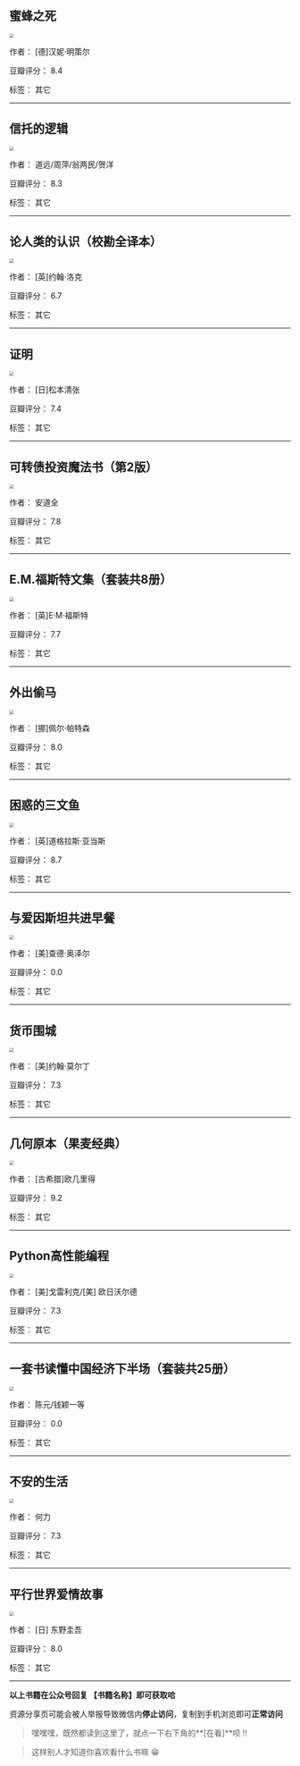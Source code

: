 ## 蜜蜂之死

<img src="https://www.aibooks.cc/wp-content/uploads/2020/02/2020020706220623.jpg" style="zoom:50%;" />

作者： [德]汉妮·明策尔

豆瓣评分：  8.4

标签： 其它


---

## 信托的逻辑

<img src="https://www.aibooks.cc/wp-content/uploads/2020/02/2020020706171061.jpg" style="zoom:50%;" />

作者： 道远/周萍/翁两民/贺洋 

豆瓣评分：  8.3

标签： 其它


---

## 论人类的认识（校勘全译本）

<img src="https://www.aibooks.cc/wp-content/uploads/2020/02/2020020706094054.jpg" style="zoom:50%;" />

作者： [英]约翰·洛克

豆瓣评分：  6.7

标签： 其它


---

## 证明

<img src="https://www.aibooks.cc/wp-content/uploads/2020/02/202002070604289.jpg" style="zoom:50%;" />

作者： [日]松本清张

豆瓣评分：  7.4

标签： 其它


---

## 可转债投资魔法书（第2版）

<img src="https://www.aibooks.cc/wp-content/uploads/2020/02/2020020705583248.jpg" style="zoom:50%;" />

作者： 安道全

豆瓣评分：  7.8

标签： 其它


---

## E.M.福斯特文集（套装共8册）

<img src="https://www.aibooks.cc/wp-content/uploads/2020/02/2020020705493299.jpg" style="zoom:50%;" />

作者： [英]E·M·福斯特 

豆瓣评分：  7.7

标签： 其它


---

## 外出偷马

<img src="https://www.aibooks.cc/wp-content/uploads/2020/02/20200207054321100.jpg" style="zoom:50%;" />

作者： [挪]佩尔·帕特森

豆瓣评分：  8.0

标签： 其它


---

## 困惑的三文鱼

<img src="https://www.aibooks.cc/wp-content/uploads/2020/02/2020020705374398.jpg" style="zoom:50%;" />

作者： [英]道格拉斯·亚当斯

豆瓣评分：  8.7

标签： 其它


---

## 与爱因斯坦共进早餐

<img src="https://www.aibooks.cc/wp-content/uploads/2020/02/2020020705334236.jpg" style="zoom:50%;" />

作者： [美]查德·奥泽尔

豆瓣评分：  0.0

标签： 其它


---

## 货币围城

<img src="https://www.aibooks.cc/wp-content/uploads/2020/02/2020020705294449.jpg" style="zoom:50%;" />

作者： [美]约翰·莫尔丁

豆瓣评分：  7.3

标签： 其它


---

## 几何原本（果麦经典）

<img src="https://www.aibooks.cc/wp-content/uploads/2020/02/2020020705235530.jpg" style="zoom:50%;" />

作者： [古希腊]欧几里得

豆瓣评分：  9.2

标签： 其它


---

## Python高性能编程

<img src="https://www.aibooks.cc/wp-content/uploads/2020/02/2020020705190450.jpg" style="zoom:50%;" />

作者： [美]戈雷利克/[美] 欧日沃尔德

豆瓣评分：  7.3

标签： 其它


---

## 一套书读懂中国经济下半场（套装共25册）

<img src="https://www.aibooks.cc/wp-content/uploads/2020/02/2020020705054854.jpg" style="zoom:50%;" />

作者： 陈元/钱颖一等

豆瓣评分：  0.0

标签： 其它


---

## 不安的生活

<img src="https://www.aibooks.cc/wp-content/uploads/2019/12/2019123006515918.jpg" style="zoom:50%;" />

作者： 何力

豆瓣评分：  7.3

标签： 其它


---

## 平行世界爱情故事

<img src="https://www.aibooks.cc/wp-content/uploads/2019/12/2019123006470795.jpg" style="zoom:50%;" />

作者： [日] 东野圭吾

豆瓣评分：  8.0

标签： 其它


---


**以上书籍在公众号回复 【书籍名称】即可获取哈** 


资源分享页可能会被人举报导致微信内**停止访问**，复制到手机浏览即可**正常访问**


> 嘿嘿嘿，既然都读到这里了，就点一下右下角的**[在看]**呗 !!

> 

> 这样别人才知道你喜欢看什么书嘛 😁

